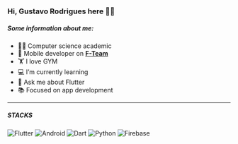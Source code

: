 ### Hi, Gustavo Rodrigues here 👋🏽
##### Some information about me:
- 👨‍💻 Computer science academic
- 🚀 Mobile developer on **[F-Team](https://fteam.dev/desenvolvimento)**
- 🏋️ I love GYM
- 💻 I’m currently learning
- 💬 Ask me about Flutter
- 📚 Focused on app development
- - ----
##### STACKS

 ![Flutter](https://img.shields.io/badge/-Flutter-blue?style=flat-square&logo=flutter) ![Android](https://img.shields.io/badge/Android-05150C?style=flat-square&logo=android)  ![Dart](https://img.shields.io/badge/Dart-blue?style=flat-square&logo=dart) ![Python](https://img.shields.io/badge/-Python-yellow?style=flat-square&logo=python) ![Firebase](https://img.shields.io/badge/Firebase-black?style=flat-square&logo=firebase)


<!--
- 💻 I’m currently learning Flutter, Python, Javascript & C++ 
- 🌱 seeking experience in software development for mobile devices
- 📚 share knowledge

#### Skills


![Flutter](https://img.shields.io/badge/-Flutter-blue?style=flat-square&logo=flutter) ![Android](https://img.shields.io/badge/Android-05150C?style=flat-square&logo=android)  ![Dart](https://img.shields.io/badge/Dart-blue?style=flat-square&logo=dart) ![Python](https://img.shields.io/badge/-Python-yellow?style=flat-square&logo=python)


![Firebase](https://img.shields.io/badge/Firebase-black?style=flat-square&logo=firebase)
![Django](https://img.shields.io/badge/django-darkgreen?style=flat-square&logo=django)
![Python](https://img.shields.io/badge/-Python-yellow?style=flat-square&logo=python)
 ![Figma](https://img.shields.io/badge/-Figma-black?style=flat-square&logo=figma)

[![Linkedin Badge](https://img.shields.io/badge/-LinkedIn-blue?style=flat-square&logo=Linkedin&logoColor=white&link=https://www.linkedin.com/in/gustavo-rodrigues-644a35192/)](https://www.linkedin.com/in/gustavo-rodrigues-644a35192/)
[![Gmail Badge](https://img.shields.io/badge/-Gmail-c14438?style=flat-square&logo=Gmail&logoColor=white&link=mailto:gustavorw03@gmail.com)](mailto:gustavorw03@gmail.com)


**gustavo-wanderley/gustavo-wanderley** is a ✨ _special_ ✨ repository because its `README.md` (this file) appears on your GitHub profile.

Here are some ideas to get you started:

- 🔭 I’m currently working on ...
- 🌱 I’m currently learning ...
- 👯 I’m looking to collaborate on ...
- 🤔 I’m looking for help with ...
- 💬 Ask me about ...
- 📫 How to reach me: ...
- 😄 Pronouns: ...
- ⚡ Fun fact: ...
-->
